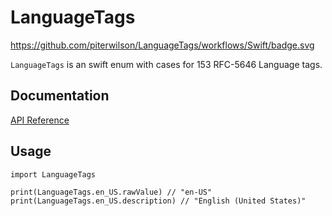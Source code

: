 # LanguageTags

https://github.com/piterwilson/LanguageTags/workflows/Swift/badge.svg

`LanguageTags` is an swift enum with cases for 153 RFC-5646 Language tags.

## Documentation

[API Reference](Documentation/Reference/LanguageTags/README.md)

## Usage 

```
import LanguageTags

print(LanguageTags.en_US.rawValue) // "en-US"
print(LanguageTags.en_US.description) // "English (United States)"

```

